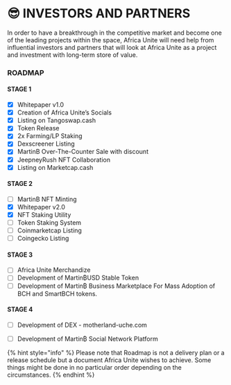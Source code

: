 # 😎 INVESTORS AND PARTNERS

In order to have a breakthrough in the competitive market and become one of the leading projects within the space, Africa Unite will need help from influential investors and partners that will look at Africa Unite as a project and investment with long-term store of value.

### ROADMAP

#### STAGE 1

* [x] Whitepaper v1.0
* [x] Creation of Africa Unite’s Socials
* [x] Listing on Tangoswap.cash
* [x] Token Release
* [x] 2x Farming/LP Staking
* [x] Dexscreener Listing
* [x] MartinB Over-The-Counter Sale with discount
* [x] JeepneyRush NFT Collaboration
* [x] Listing on Marketcap.cash

#### STAGE 2

* [ ] MartinB NFT Minting&#x20;
* [x] Whitepaper v2.0
* [x] NFT Staking Utility
* [ ] Token Staking System
* [ ] Coinmarketcap Listing
* [ ] Coingecko Listing

#### STAGE 3&#x20;

* [ ] Africa Unite Merchandize&#x20;
* [ ] Development of Martin₿USD Stable Token&#x20;
* [ ] Development of Martin₿ Business Marketplace For Mass Adoption of BCH and SmartBCH tokens.&#x20;

#### STAGE 4&#x20;

* [ ] Development of DEX - motherland-uche.com&#x20;
* [ ] Development of Martin₿ Social Network Platform



{% hint style="info" %}
Please note that Roadmap is not a delivery plan or a release schedule but a document Africa Unite wishes to achieve. Some things might be done in no particular order depending on the circumstances.
{% endhint %}
